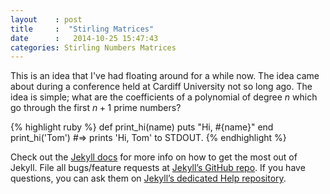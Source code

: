 ```yaml
---
layout    : post
title     :  "Stirling Matrices"
date      :   2014-10-25 15:47:43
categories: Stirling Numbers Matrices
---
```

This is an idea that I've had floating around for a while now. The idea came about during a conference held at Cardiff University
not so long ago. The idea is simple; what are the coefficients of a polynomial of degree $n$ which go through the first $n+1$ prime numbers?


{% highlight ruby %}
def print_hi(name)
  puts "Hi, #{name}"
end
print_hi('Tom')
#=> prints 'Hi, Tom' to STDOUT.
{% endhighlight %}

Check out the [Jekyll docs][jekyll] for more info on how to get the most out of Jekyll. File all bugs/feature requests at [Jekyll’s GitHub repo][jekyll-gh]. If you have questions, you can ask them on [Jekyll’s dedicated Help repository][jekyll-help].

[jekyll]:      http://jekyllrb.com
[jekyll-gh]:   https://github.com/jekyll/jekyll
[jekyll-help]: https://github.com/jekyll/jekyll-help
